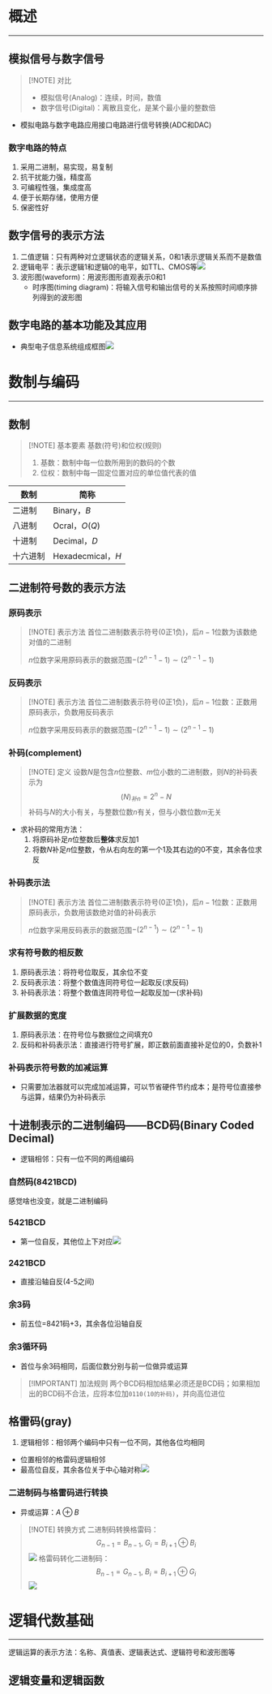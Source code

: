 # 概述
---
## 模拟信号与数字信号
> [!NOTE] 对比
> - 模拟信号(Analog)：连续，时间，数值
> - 数字信号(Digital)：离散且变化，是某个最小量的整数倍

- 模拟电路与数字电路应用接口电路进行信号转换(ADC和DAC)

### 数字电路的特点
1. 采用二进制，易实现，易复制
2. 抗干扰能力强，精度高
3. 可编程性强，集成度高
4. 便于长期存储，使用方便
5. 保密性好

## 数字信号的表示方法

1. 二值逻辑：只有两种对立逻辑状态的逻辑关系，0和1表示逻辑关系而不是数值
2. 逻辑电平：表示逻辑1和逻辑0的电平，如TTL、CMOS等![](Pasted%20image%2020240303232144.png)
3. 波形图(waveform)：用波形图形直观表示0和1
   - 时序图(timing diagram)：将输入信号和输出信号的关系按照时间顺序排列得到的波形图

## 数字电路的基本功能及其应用
- 典型电子信息系统组成框图![](Pasted%20image%2020240303234512.png)

# 数制与编码
---
## 数制
> [!NOTE] 基本要素
> 基数(符号)和位权(规则)
> 1. 基数：数制中每一位数所用到的数码的个数
> 2. 位权：数制中每一固定位置对应的单位值代表的值

| 数制   | 简称               |
| ---- | ---------------- |
| 二进制  | Binary，$B$       |
| 八进制  | Ocral，$O(Q)$     |
| 十进制  | Decimal，$D$      |
| 十六进制 | Hexadecmical，$H$ |

## 二进制符号数的表示方法
### 原码表示
> [!NOTE] 表示方法
> 首位二进制数表示符号(0正1负)，后$n-1$位数为该数绝对值的二进制
> 
> $n$位数字采用原码表示的数据范围$-(2^{n-1}-1)\sim(2^{n-1}-1)$

### 反码表示
> [!NOTE] 表示方法
> 首位二进制数表示符号(0正1负)，后$n-1$位数：正数用原码表示，负数用反码表示
> 
> $n$位数字采用反码表示的数据范围$-(2^{n-1}-1)\sim(2^{n-1}-1)$

### 补码(complement)
> [!NOTE] 定义
> 设数$N$是包含$n$位整数、$m$位小数的二进制数，则$N$的补码表示为$$(N)_{补n}=2^{n}-N$$
> 补码与$N$的大小有关，与整数位数$n$有关，但与小数位数$m$无关

- 求补码的常用方法：
  1. 将原码补足$n$位整数后**整体**求反加1
  2. 将数$N$补足$n$位整数，令从右向左的第一个1及其右边的0不变，其余各位求反

### 补码表示法
> [!NOTE] 表示方法
> 首位二进制数表示符号(0正1负)，后$n-1$位数：正数用原码表示，负数用该数绝对值的补码表示
> 
> $n$位数字采用反码表示的数据范围$-(2^{n-1})\sim(2^{n-1}-1)$

### 求有符号数的相反数
1. 原码表示法：将符号位取反，其余位不变
2. 反码表示法：将整个数值连同符号位一起取反(求反码)
3. 补码表示法：将整个数值连同符号位一起取反加一(求补码)

### 扩展数据的宽度
1. 原码表示法：在符号位与数据位之间填充0
2. 反码和补码表示法：直接进行符号扩展，即正数前面直接补足位的0，负数补1

### 补码表示符号数的加减运算
- 只需要加法器就可以完成加减运算，可以节省硬件节约成本；是符号位直接参与运算，结果仍为补码表示

## 十进制表示的二进制编码——BCD码(Binary Coded Decimal)
- 逻辑相邻：只有一位不同的两组编码
### 自然码(8421BCD)
感觉啥也没变，就是二进制编码

### 5421BCD
- 第一位自反，其他位上下对应![](Pasted%20image%2020240306152705.png)

### 2421BCD
- 直接沿轴自反(4-5之间)

### 余3码
- 前五位=8421码+3，其余各位沿轴自反

### 余3循环码
- 首位与余3码相同，后面位数分别与前一位做异或运算

> [!IMPORTANT] 加法规则
> 两个BCD码相加结果必须还是BCD码；如果相加出的BCD码不合法，应将本位加`0110(10的补码)`，并向高位进位

## 格雷码(gray)
1. 逻辑相邻：相邻两个编码中只有一位不同，其他各位均相同

- 位置相邻的格雷码逻辑相邻
- 最高位自反，其余各位关于中心轴对称![](Pasted%20image%2020240306154415.png)

### 二进制码与格雷码进行转换
- 异或运算：$A\oplus B$
> [!NOTE] 转换方式
> 二进制码转换格雷码：$$G_{n-1}=B_{n-1},~G_{i}=B_{i+1}\oplus B_{i}$$![](Pasted%20image%2020240306154448.png)
> 格雷码转化二进制码：$$B_{n-1}=G_{n-1},~B_{i}=B_{i+1}\oplus G_{i}$$![](Pasted%20image%2020240306154457.png)

# 逻辑代数基础
---
逻辑运算的表示方法：名称、真值表、逻辑表达式、逻辑符号和波形图等

## 逻辑变量和逻辑函数


